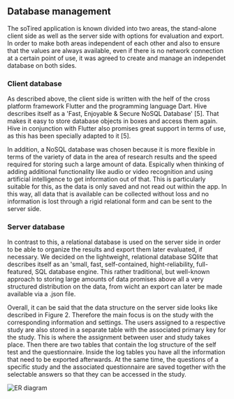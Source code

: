 ## Database management

The soTired application is known divided into two areas, the stand-alone client side as well as the server side with options for evaluation and export. 
In order to make both areas independent of each other and also to ensure that the values are always available, even if there is no network connection at a certain point of use, it was agreed to create and manage an independet database on both sides.

### Client database

As described above, the client side is written with the helf of the cross platform framework Flutter and the programming language Dart. 
Hive describes itself as a 'Fast, Enjoyable & Secure NoSQL Database' [5]. 
That makes it easy to store database objects in boxes and access them again. 
Hive in conjunction with Flutter also promises great support in terms of use, as this has been specially adapted to it [5]. 

In addition, a NoSQL database was chosen because it is more flexible in terms of the variety of data in the area of research results and the speed required for storing such a large amount of data. 
Espically when thinking of adding additional functionality like audio or video recognition and using artificial intelligence to get information out of that. 
This is particularly suitable for this, as the data is only saved and not read out within the app. 
In this way, all data that is available can be collected without loss and no information is lost through a rigid relational form and can be sent to the server side.

### Server database

In contrast to this, a relational database is used on the server side in order to be able to organize the results and export them later evaluated, if necessary. 
We decided on the lightweight, relational database SQlite that describes itself as an 'small, fast, self-contained, hight-reliability, full-featured, SQL database engine. 
This rather traditional, but well-known approach to storing large amounts of data promises above all a very structured distribution on the data, from wicht an export can later be made available via a .json file.  

Overall, it can be said that the data structure on the server side looks like described in Figure 2. Therefore the main focus is on the study with the corresponding information and settings. 
The users assigned to a respective study are also stored in a separate table with the associated primary key for the study. 
This is where the assignment between user and study takes place. 
Then there are two tables that contain the log structure of the self test and the questionnaire. 
Inside the log tables you have all the information that need to be exported afterwards. 
At the same time, the questions of a specific study and the associated questionnaire are saved together with the selectable answers so that they can be accessed in the study.

![ER diagram](../diagrams/database/ER_diragramm.drawio.png "er-diagram")
